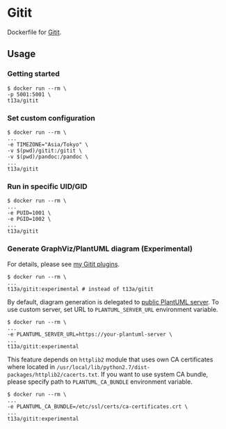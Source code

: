 Gitit
=====

Dockerfile for [Gitit](https://github.com/jgm/gitit).

## Usage

### Getting started

    $ docker run --rm \
    -p 5001:5001 \
    t13a/gitit

### Set custom configuration

    $ docker run --rm \
    ...
    -e TIMEZONE="Asia/Tokyo" \
    -v $(pwd)/gitit:/gitit \
    -v $(pwd)/pandoc:/pandoc \
    ...
    t13a/gitit

### Run in specific UID/GID

    $ docker run --rm \
    ...
    -e PUID=1001 \
    -e PGID=1002 \
    ...
    t13a/gitit

### Generate GraphViz/PlantUML diagram (**Experimental**)

For details, please see [my Gitit plugins](http://github.com/t13a/gitit-plugins).

    $ docker run --rm \
    ...
    t13a/gitit:experimental # instead of t13a/gitit

By default, diagram generation is delegated to [public PlantUML server](http://www.plantuml.com/plantuml/).  To use custom server, set URL to `PLANTUML_SERVER_URL` environment variable.

    $ docker run --rm \
    ...
    -e PLANTUML_SERVER_URL=https://your-plantuml-server \
    ...
    t13a/gitit:experimental

This feature depends on `httplib2` module that uses own CA certificates where located in `/usr/local/lib/python2.7/dist-packages/httplib2/cacerts.txt`.  If you want to use system CA bundle, please specify path to `PLANTUML_CA_BUNDLE` environment variable.

    $ docker run --rm \
    ...
    -e PLANTUML_CA_BUNDLE=/etc/ssl/certs/ca-certificates.crt \
    ...
    t13a/gitit:experimental
